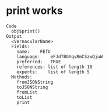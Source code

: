 # print works

    Code
      obj$print()
    Output
      <VernacularName>
      Fields:
      	name:	 FEfU 
      	language:	 eFJdTBGYqvRmCSzwQjuW 
      	preferred:	 TRUE 
      	references:	list of length 10 
      	experts:	list of length 5 
      Methods:
      	fromJSONString
      	toJSONString
      	fromList
      	toList
      	print

